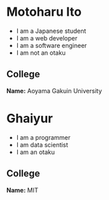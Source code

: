# Motoharu Ito

- I am a Japanese student 
- I am a web developer 
- I am a software engineer
- I am not an otaku 

## College

**Name:** Aoyama Gakuin University

# Ghaiyur

- I am a programmer 
- I am data scientist 
- I am an otaku 

## College 

**Name:** MIT
